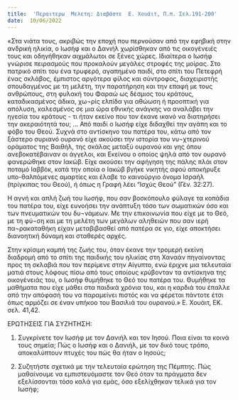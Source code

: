 ```yaml
---
title:  'Περαιτερω  Μελετη: Διαβάστε  Ε. Χουάιτ, Π.π. Σελ.191-200'
date:  10/06/2022
---
```


«Στα νιάτα τους, ακριβώς την εποχή που περνούσαν από την εφηβική στην ανδρική ηλικία, ο Ιωσήφ και ο Δανιήλ χωρίσθηκαν από τις οικογένειές τους και οδηγήθηκαν αιχμάλωτοι σε ξένες χώρες. Ιδιαίτερα ο Ιωσήφ γνώρισε πειρασμούς που προκαλούν μεγάλες στροφές της μοίρας. Στο πατρικό σπίτι του ένα τρυφερό, αγαπημένο παιδί, στο σπίτι του Πετεφρή ένας σκλάβος, έμπιστος αργότερα φίλος και σύντροφος, διαχειριστής σπουδαγμένος με τη μελέτη, την παρατήρηση και την επαφή με τους ανθρώπους, στη φυλακή του Φαραώ ως δέσμιος του κράτους, καταδικασμένος άδικα, χω¬ρίς ελπίδα για αθώωση ή προοπτική για απόλυση, καλεσμένος σε μια ώρα εθνικής ανάγκης να αναλάβει την ηγεσία του κράτους - τι ήταν εκείνο που τον έκανε ικανό να διατηρήσει την ακεραιότητά του; … Από παιδί ο Ιωσήφ είχε διδαχθεί την αγάπη και το φόβο του Θεού. Συχνά στο αντίσκηνο του πατέρα του, κάτω από τον ξάστερο συριανό ουρανό είχε ακούσει την ιστορία του νυ¬χτερινού οράματος της Βαιθήλ, της σκάλας μεταξύ ουρανού και γης όπου ανεβοκατέβαιναν οι άγγελοι, και Εκείνου ο οποίος ψηλά από τον ουρανό φανερώθηκε στον Ιακώβ. Είχε ακούσει την αφήγηση της πάλης πλάι στον ποταμό Ιαββόκ, κατά την οποία ο Ιακώβ βγήκε νικητής αφού αποκήρυξε υπο-θαλπόμενες αμαρτίες και έλαβε το καινούργιο όνομα Ισραήλ (πρίγκιπας του Θεού), ή όπως η Γραφή λέει “Ισχύς Θεού” (Γέν. 32:27).

Η αγνή και απλή ζωή του Ιωσήφ, που σαν βοσκόπουλο φύλαγε τα κοπάδια του πατέρα του, είχε ευνοήσει την ανάπτυξη τόσο των σωματικών όσο και των πνευματικών του δυ¬νάμεων. Με την επικοινωνία που είχε με το Θεό, με τη φύ¬ση και με τη μελέτη των μεγάλων αληθειών που σαν ιερή πα¬ρακαταθήκη είχαν μεταβιβασθεί από πατέρα σε γιο, είχε αποκτήσει διανοητική δύναμη και σταθερές αρχές.

Στην κρίσιμη καμπή της ζωής του, όταν έκανε την τρομερή εκείνη διαδρομή από το σπίτι της παιδικής του ηλικίας στη Χαναάν πηγαίνοντας προς τη σκλαβιά που τον περίμενε στην Αίγυπτο, ενώ έριχνε μια τελευταία ματιά στους λόφους πίσω από τους οποίους κρύβονταν τα αντίσκηνα της οικογένειάς του, ο Ιωσήφ θυμήθηκε το Θεό του πατέρα του. Θυμήθηκε τα μαθήματα που είχε μάθει στα παιδικά χρόνια του, και η καρδιά του έπαλλε από την απόφασή του να παραμείνει πιστός και να φέρεται πάντοτε έτσι όπως αρμόζει σε έναν υπήκοο του Βασιλιά του ουρανού.» Ε. Χουάιτ, ΕΚ. σελ. 41,42.

ΕΡΩΤΗΣΕΙΣ  ΓΙΑ  ΣΥΖΗΤΗΣΗ:

1.	Συγκρίνετε τον Ιωσήφ με τον Δανιήλ και τον Ιησού. Ποια είναι τα κοινά τους σημεία; Πώς ο Ιωσήφ και ο Δανιήλ, με τον δικό τους τρόπο, αποκαλύπτουν πτυχές του πώς θα ήταν ο Ιησούς;

2.	Συζητήστε σχετικά με την τελευταία ερώτηση της Πέμπτης. Πώς μαθαίνουμε να εμπιστευόμαστε τον Θεό όταν τα πράγματα δεν εξελίσσονται τόσο καλά για εμάς, όσο εξελίχθηκαν τελικά για τον Ιωσήφ;